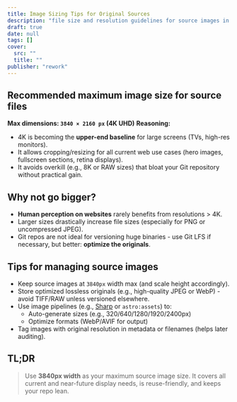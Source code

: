 ```yaml
---
title: Image Sizing Tips for Original Sources
description: "file size and resolution guidelines for source images in web projects"
draft: true
date: null
tags: []
cover:
  src: ""
  title: ""
publisher: "rework"
---
```


## Recommended maximum image size for source files

**Max dimensions: `3840 × 2160 px` (4K UHD)**
**Reasoning:**

* 4K is becoming the **upper-end baseline** for large screens (TVs, high-res monitors).
* It allows cropping/resizing for all current web use cases (hero images, fullscreen sections, retina displays).
* It avoids overkill (e.g., 8K or RAW sizes) that bloat your Git repository without practical gain.

## Why not go bigger?

* **Human perception on websites** rarely benefits from resolutions > 4K.
* Larger sizes drastically increase file sizes (especially for PNG or uncompressed JPEG).
* Git repos are not ideal for versioning huge binaries - use Git LFS if necessary, but better: **optimize the originals**.

## Tips for managing source images

* Keep source images at `3840px` width max (and scale height accordingly).
* Store optimized lossless originals (e.g., high-quality JPEG or WebP) - avoid TIFF/RAW unless versioned elsewhere.
* Use image pipelines (e.g., [Sharp](https://sharp.pixelplumbing.com/) or `astro:assets`) to:
  * Auto-generate sizes (e.g., 320/640/1280/1920/2400px)
  * Optimize formats (WebP/AVIF for output)
* Tag images with original resolution in metadata or filenames (helps later auditing).

## TL;DR

> Use **3840px width** as your maximum source image size. It covers all current and near-future display needs, is reuse-friendly, and keeps your repo lean.
